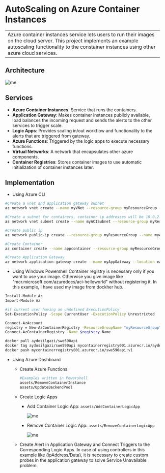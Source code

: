 # AutoScaling on Azure Container Instances
<table>
<tr>
<td>
Azure container instances service lets users to run their images on the cloud server. This project implements an example autoscaling functionality to the constainer instances using other azure cloud services. 
</td>
</tr>
</table>

## Architecture
![me](https://github.com/AydosIlgazi/swe590api/blob/master/assets/Architecture.jpeg)

## Services
- **Azure Container Instances**: Service that runs the containers.
- **Application Gateway**: Makes container instances publicly available, load balances the incoming request and sends the alerts to the other services to trigger scale.
- **Logic Apps**: Provides scaling in/out workflow and functionality to the alerts that are triggered from gateway.
- **Azure Functions**: Triggered by the logic apps to execute necessary functions.
- **Virtual Networks**: A network that encapsulates other azure components.
- **Container Registries**: Stores container images to use automatic initialization of container instances later.


## Implementation

- Using Azure CLI
```bash
#Create a vnet and application gateway subnet
az network vnet create --name myVNet --resource-group myResourceGroup --location eastus --address-prefix 10.0.0.0/16 --subnet-name myAGSubnet --subnet-prefix 10.0.1.0/24

#Create a subnet for containers, container ip addresses will be 10.0.2.* automatically in the subnet
az network vnet subnet create --name myACISubnet --resource-group myResourceGroup --vnet-name myVNet  --address-prefix 10.0.2.0/24

#Create public ip
az network public-ip create --resource-group myResourceGroup --name myAGPublicIPAddress --allocation-method Static --sku Standard

#Create Container
az container create --name appcontainer --resource-group myResourceGroup --image <image> --vnet myVNet --subnet myACISubnet

#Create Application Gateway
az network application-gateway create --name myAppGateway --location eastus --resource-group myResourceGroup --capacity 2 --sku Standard_v2 --http-settings-protocol http --public-ip-address myAGPublicIPAddress --vnet-name myVNet --subnet myAGSubnet --servers <ContainerIp>
```

- Using Windows Powershell
Container registry is necessary only if you want to use your image. Otherwise you give image like "mcr.microsoft.com/azuredocs/aci-helloworld" without registering it. In this example, I have used my image from dockher hub. 
```bash
Install-Module Az
Import-Module Az

#if current user having an undefined ExecutionPolicy
Set-ExecutionPolicy -Scope CurrentUser -ExecutionPolicy Unrestricted   

Connect-AzAccount
registry = New-AzContainerRegistry -ResourceGroupName "myResourceGroup" -Name "myContainerRegistry001" -EnableAdminUser -Sku Basic
Connect-AzContainerRegistry -Name $registry.Name

docker pull aydosilgazi/swe590api
docker tag aydosilgazi/swe590api mycontainerregistry001.azurecr.io/aydosilgazi/swe590api:v1
docker push mycontainerregistry001.azurecr.io/swe590api:v1
```

- Using Azure Dashboard

    * Create Azure Functions
        ```bash
        #Examples written in Powershell
        assets/RemoveContainerInstance
        assets/UpdateBackendPool
        ```

    * Create Logic Apps
        - Add Container Logic App: 
            `assets/AddContainerLogicApp`
            
            ![me](https://github.com/AydosIlgazi/swe590api/blob/master/assets/AddContainerLogicApp.PNG)
        - Remove Container Logic App: 
            `assets/RemoveContainerLogicApp`
            
            ![me](https://github.com/AydosIlgazi/swe590api/blob/master/assets/RemoveContainerLogicApp.PNG)

    * Create Alert in Application Gateway and Connect Triggers to the Corresponding Logic Apps. In case of using controllers in this example like {ipAddress/Data}, it is necessary to create custom probes in the application gateway to solve Service Unavailable problem.
